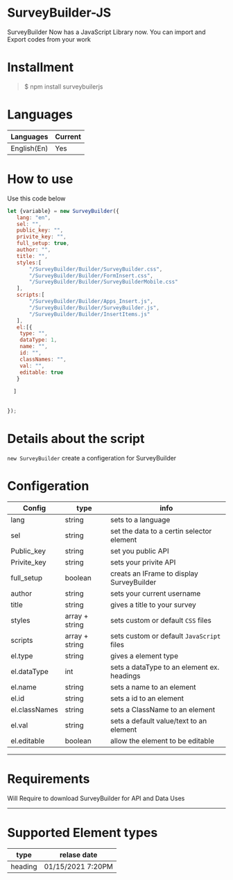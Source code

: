 # SurveyBuilder-JS
SurveyBuilder Now has a JavaScript Library now. You can import and Export codes from your work

# Installment

> $ npm install surveybuilerjs

# Languages
 | Languages | Current |
 | --------- | ------- |
 | English(En) | Yes |

# How to use

Use this code below

```js
let {variable} = new SurveyBuilder({
   lang: "en",
   sel: "",
   public_key: "",
   privite_key: "",
   full_setup: true,
   author: "",
   title: "",
   styles:[
	   "/SurveyBuilder/Builder/SurveyBuilder.css",
	   "/SurveyBuilder/Builder/FormInsert.css",
	   "/SurveyBuilder/Builder/SurveyBuilderMobile.css"
   ],
   scripts:[
       "/SurveyBuilder/Builder/Apps_Insert.js",
       "/SurveyBuilder/Builder/SurveyBuilder.js",
       "/SurveyBuilder/Builder/InsertItems.js"
   ],
   el:[{
	type: "",
	dataType: 1,
	name: "",
    id: "",
    classNames: "",
    val: "",
	editable: true
   }
  
  ]
   
   
});
```

# Details about the script

```new SurveyBuilder``` create a configeration for SurveyBuilder

# Configeration
| Config | type | info |
| ----- | ---- | ----- |
| lang  | string | sets to a language |
| sel | string | set the data to a certin selector element |
| Public_key | string | set you public API |
| Privite_key | string | sets your privite API |
| full_setup | boolean | creats an IFrame to display SurveyBuilder |
| author | string | sets your current username |
| title | string | gives a title to your survey |
| styles | array + string| sets custom or default ```CSS``` files | 
| scripts | array + string | sets custom or default ```JavaScript``` files|
| el.type | string | gives a element type |
| el.dataType | int | sets a dataType to an element ex. headings |
| el.name | string | sets a name to an element |
| el.id | string | sets a id to an element |
| el.classNames | string | sets a ClassName to an element |
| el.val | string | sets a default value/text to an element |
| el.editable | boolean | allow the element to be editable |

***

# Requirements

Will Require to download SurveyBuilder for API and Data Uses

***

# Supported Element types

| type | relase date |
| --- | ------- |
| heading | 01/15/2021 7:20PM |

